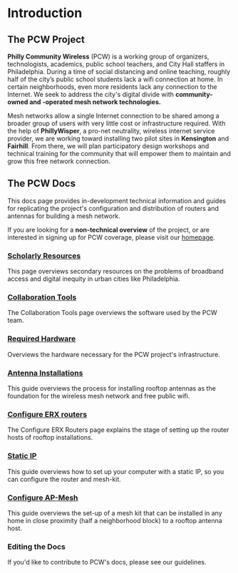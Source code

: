 # Introduction

## The PCW Project

**Philly Community Wireless** (PCW) is a working group of organizers, technologists, academics, public school teachers, and City Hall staffers in Philadelphia. During a time of social distancing and online teaching, roughly half of the city’s public school students lack a wifi connection at home. In certain neighborhoods, even more residents lack any connection to the Internet. We seek to address the city's digital divide with **community-owned and -operated mesh network technologies.**

Mesh networks allow a single Internet connection to be shared among a broader group of users with very little cost or infrastructure required. With the help of **PhillyWisper**, a pro-net neutrality, wireless internet service provider, we are working toward installing two pilot sites in **Kensington** and **Fairhill**. From there, we will plan participatory design workshops and technical training for the community that will empower them to maintain and grow this free network connection.

## The PCW Docs

This docs page provides in-development technical information and guides for replicating the project's configuration and distribution of routers and antennas for building a mesh network.

If you are looking for a **non-technical overview** of the project, or are interested in signing up for PCW coverage, please visit our [homepage](https://phillycommunitywireless.org).

### [Scholarly Resources](https://docs.phillycommunitywireless.org/en/latest/resources/)

This page overviews secondary resources on the problems of broadband access and digital inequity in urban cities like Philadelphia.

### [Collaboration Tools](https://docs.phillycommunitywireless.org/en/latest/tools/)

The Collaboration Tools page overviews the software used by the PCW team.

### [Required Hardware](https://docs.phillycommunitywireless.org/en/latest/hardware/)

Overviews the hardware necessary for the PCW project's infrastructure.

### [Antenna Installations](https://docs.phillycommunitywireless.org/en/latest/rooftop%20installation/)

This guide overviews the process for installing rooftop antennas as the foundation for the wireless mesh network and free public wifi.

### [Configure ERX routers](https://docs.phillycommunitywireless.org/en/latest/configure-erx/)

The Configure ERX Routers page explains the stage of setting up the router hosts of rooftop installations.

### [Static IP](https://docs.phillycommunitywireless.org/en/latest/static-ip/)

This guide overviews how to set up your computer with a static IP, so you can configure the router and mesh-kit.

### [Configure AP-Mesh](https://docs.phillycommunitywireless.org/en/latest/configure-ap-mesh/)

This guide overviews the set-up of a mesh kit that can be installed in any home in close proximity (half a neighborhood block) to a rooftop antenna host.

### Editing the Docs

If you'd like to contribute to PCW's docs, please see our guidelines.
